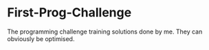 # First-Prog-Challenge
The programming challenge training solutions done by me. 
They can obviously be optimised.
